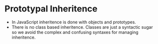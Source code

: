 # Prototypal Inheritence

- In JavaScript inheritence is done with objects and prototypes.
- There is no class based inheritence. Classes are just a syntactic sugar so we avoid the complex and confusing syntaxes for managing inheritence.
